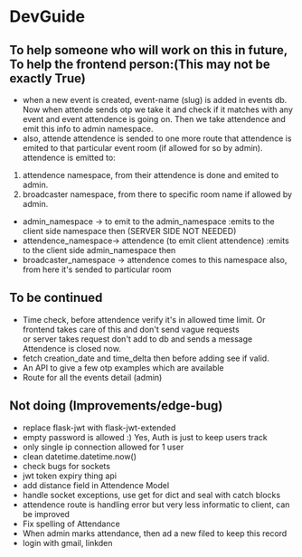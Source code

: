 # DevGuide

## To help someone who will work on this in future, To help the frontend person:(This may not be exactly True)

- when a new event is created, event-name (slug) is added in events db. Now when attende sends otp we take it and check if it matches with any
event and event attendence is going on. Then we take attendence and emit this info to admin namespace.
- also, attende attendence is sended to one more route that attendence is emited to that particular event room (if allowed for so by admin).
attendence is emitted to:

1) attendence namespace, from their attendence is done and emited to admin.
2) broadcaster namespace, from there to specific room name if allowed by admin.

- admin_namespace -> to emit to the admin_namespace :emits to the client side namespace then  (SERVER SIDE NOT NEEDED)
- attendence_namespace-> attendence (to emit client attendence) :emits to the client side admin_namespace then
- broadcaster_namespace -> attendence comes to this namespace also, from here it's sended to particular room

## To be continued

- Time check, before attendence verify it's in allowed time limit. Or frontend takes care of this and don't send vague requests \
or server takes request don't add to db and sends a message Attendence is closed now.
- fetch creation_date and time_delta then before adding see if valid.
- An API to give a few otp examples which are available
- Route for all the events detail (admin)

## Not doing (Improvements/edge-bug)

- replace flask-jwt with flask-jwt-extended
- empty password is allowed :) Yes, Auth is just to keep users track
- only single ip connection allowed for 1 user
- clean datetime.datetime.now()
- check bugs for sockets
- jwt token expiry thing api
- add distance field in Attendence Model
- handle socket exceptions, use get for dict and seal with catch blocks
- attendence route is handling error but very less informatic to client, can be improved
- Fix spelling of Attendance
- When admin marks attendance, then ad a new filed to keep this record
- login with gmail, linkden
